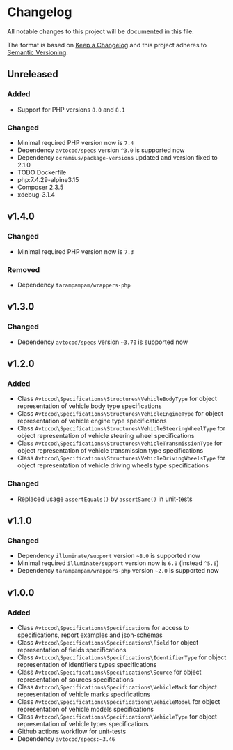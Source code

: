 # Changelog

All notable changes to this project will be documented in this file.

The format is based on [Keep a Changelog][keepachangelog] and this project adheres to [Semantic Versioning][semver].

## Unreleased

### Added

- Support for PHP versions `8.0` and `8.1`

### Changed

- Minimal required PHP version now is `7.4`
- Dependency `avtocod/specs` version `^3.0` is supported now
- Dependency `ocramius/package-versions` updated and version fixed to 2.1.0
- TODO Dockerfile
- php:7.4.29-alpine3.15
- Composer  2.3.5
- xdebug-3.1.4

## v1.4.0

### Changed

- Minimal required PHP version now is `7.3`

### Removed

- Dependency `tarampampam/wrappers-php`

## v1.3.0

### Changed

- Dependency `avtocod/specs` version `~3.70` is supported now

## v1.2.0

### Added

- Class `Avtocod\Specifications\Structures\VehicleBodyType` for object representation of vehicle body type specifications
- Class `Avtocod\Specifications\Structures\VehicleEngineType` for object representation of vehicle engine type specifications
- Class `Avtocod\Specifications\Structures\VehicleSteeringWheelType` for object representation of vehicle steering wheel specifications
- Class `Avtocod\Specifications\Structures\VehicleTransmissionType` for object representation of vehicle transmission type specifications
- Class `Avtocod\Specifications\Structures\VehicleDrivingWheelsType` for object representation of vehicle driving wheels type specifications

### Changed

- Replaced usage `assertEquals()` by `assertSame()` in unit-tests

## v1.1.0

### Changed

- Dependency `illuminate/support` version `~8.0` is supported now
- Minimal required `illuminate/support` version now is `6.0` (instead `^5.6`)
- Dependency `tarampampam/wrappers-php` version `~2.0` is supported now

## v1.0.0

### Added

- Class `Avtocod\Specifications\Specifications` for access to specifications, report examples and json-schemas
- Class `Avtocod\Specifications\Specifications\Field` for object representation of fields specifications
- Class `Avtocod\Specifications\Specifications\IdentifierType` for object representation of identifiers types specifications
- Class `Avtocod\Specifications\Specifications\Source` for object representation of sources specifications
- Class `Avtocod\Specifications\Specifications\VehicleMark` for object representation of vehicle marks specifications
- Class `Avtocod\Specifications\Specifications\VehicleModel` for object representation of vehicle models specifications
- Class `Avtocod\Specifications\Specifications\VehicleType` for object representation of vehicle types specifications
- Github actions workflow for unit-tests
- Dependency `avtocod/specs:~3.46`

[keepachangelog]:https://keepachangelog.com/en/1.0.0/
[semver]:https://semver.org/spec/v2.0.0.html
